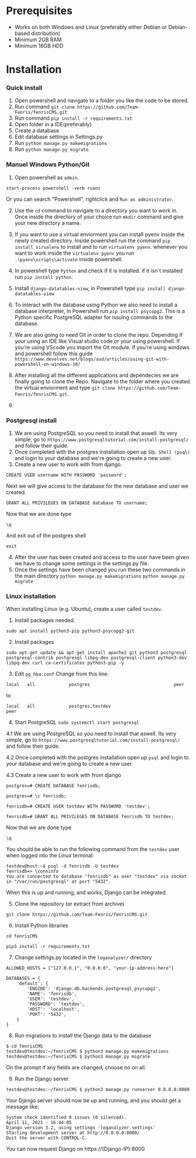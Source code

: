 
# Prerequisites
* Works on both Windows and Linux (preferably either Debian or Debian-based distribution)
* Minimum 2GB RAM
* Minimum 16GB HDD

# Installation

### Quick install

1. Open powershell and navigate to a folder you like the code to be stored.
2. Run command ``git clone https://github.com/Team-Fenris/fenrisCMS.git``
3. Run command ``pip install -r requirements.txt``
4. Open folder in a IDE(preferably)
5. Create a database
6. Edit database settings in Settings.py
7. Run ``python manage.py makemigrations``
8. Run ``python manage.py migrate``
### Manuel Windows Python/Git

1. Open powershell as ``admin``.
```
start-process powershell -verb ruans
```
Or you can search "Powershell", rightclick and ``Run as administrator``.

2. Use the ``cd`` command to navigate to a directory you want to work in.
 Once inside the directory of your choice run ``mkdir`` command and give your new directory a name.
 
3. If you want to use a virtual enviorment you can install pyenv inside the newly created directory. Inside powershell run the command ``pip install virualenv`` to install and to run ``virtualenv pyenv``. whenever you want to work inside the ``virtualenv pyenv`` you run ``.\pyenv\scripts\activate`` inside powershell.

4. In powershell type ``Python`` and check if it is installed.
if it isn`t installed run ``pip install python``.
5. Install ``django-datatables-view``, in Powershell type ``pip install django-datatables-view``

5. To interact with the database using Python we also need to install a database interpreter, in Powershell run ``pip install psycopg2``. This is a Python specific PostgreSQL adapter for issuing commands to  the database.
6. We are also going to need Git in order to clone the repo. Depending if your  using an IDE like Visual studio code or your using powershell. If you're using VScode you import the Git module. If you're using windows and powershell follow this guide ``https://www.develves.net/blogs/asd/articles/using-git-with-powershell-on-windows-10/``
7. After installing all the different applications and dependecies we are finally going to clone the Repo. Navigate to the folder where you created the virtual enviorment and type ``git clone https://github.com/Team-Fenris/fenrisCMS.git``.
8. 
### Postgresql install
1. We are using PostgreSQL so you need to install that aswell. Its very simple, go to ``https://www.postgresqltutorial.com/install-postgresql/`` and follow their guide.
2. Once completed with the postgres installation open up ``SQL Shell (psql)`` and login to your database and we're going to create a new user.
3. Create a new user to work with from django.

```
CREATE USER username WITH PASSWORD 'password';
```
Next we will give access to the database for the new database and user we created.
```
GRANT ALL PRIVILEGES ON DATABASE database TO username;
```
Now that we are done type
```
\q
```
And exit out of the postgres shell
```
exit
```
4. After the user has been created and access to the user have been given we have to change some settings in the settings.py file.
5. Once the settings have been changed you run these two commands in the main directory 
```python manage.py makemigrations```
```python manage.py migrate```


### Linux installation
When installing Linux (e.g. Ubuntu), create a user called `testdev`.

1. Install packages needed.

`sudo apt install python3-pip python3-psycopg2 git`

2. Install packages

`sudo apt-get update && apt-get install apache2 git python3 postgresql postgresql-contrib postgresql libpq-dev postgresql-client python3-dev libpq-dev curl ca-certificates python3-pip -y`

3. Edit `pg_hba.conf`
Change from this line:

`local   all             postgres                                peer`

to

`local   all             postgres,testdev                                peer`

4. Start PostgreSQL
`sudo systemctl start postgresql`

4.1 We are using PostgreSQL so you need to install that aswell. Its very simple, go to ``https://www.postgresqltutorial.com/install-postgresql/`` and follow their guide.

4.2 Once completed with the postgres installation open up `psql` and login to your database and we're going to create a new user.

4.3 Create a new user to work with from django

```
postgres=# CREATE DATABASE fenrisdb;

postgres=# \c fenrisdb;

fenrisdb=# CREATE USER testdev WITH PASSWORD 'testdev';

fenrisdb=# GRANT ALL PRIVILEGES ON DATABASE fenrisdb TO testdev;
```
Now that we are done type
```
\q
```

You should be able to run the following command from the `testdev` user when logged into the Linux terminal:

```
testdev@host:~$ psql -d fenrisdb -U testdev
fenrisdb=> \conninfo
You are connected to database "fenrisdb" as user "testdev" via socket in "/var/run/postgresql" at port "5432".
```

When this is up and running, and works, Django can be integrated.

5. Clone the repository (or extract from archive)

`git clone https://github.com/Team-Fenris/fenrisCMS.git`

6. Install Python libraries

`cd fenrisCMS`

`pip3 install -r requirements.txt`

7. Change settings.py located in the `loganalyzer/` directory

```
ALLOWED_HOSTS = ["127.0.0.1", "0.0.0.0", "your-ip-address-here"]

DATABASES = {
    'default': {
        'ENGINE': 'django.db.backends.postgresql_psycopg2',
        'NAME': 'fenrisdb',
        'USER': 'testdev',
        'PASSWORD': 'testdev',
        'HOST': 'localhost',
        'PORT': '5432',
    }
}
```

8. Run migrations to install the Django data to the database

```
$ cd fenrisCMS
testdev@testdev:~/fenrisCMS $ python3 manage.py makemigrations
testdev@testdev:~/fenrisCMS $ python3 manage.py migrate
```

On the prompt if any fields are changed, choose *no* on all.

9. Run the Django server

```
testdev@testdev:~/fenrisCMS $ python3 manage.py runserver 0.0.0.0:8000
```

Your Django server should now be up and running, and you should get a message like:

```
System check identified 8 issues (0 silenced).
April 11, 2021 - 16:44:05
Django version 3.2, using settings 'loganalyzer.settings'
Starting development server at http://0.0.0.0:8000/
Quit the server with CONTROL-C.
```

You can now request Django on https://{Django-IP}:8000
